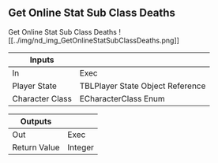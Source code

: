 ## Get Online Stat Sub Class Deaths
Get Online Stat Sub Class Deaths
![[../img/nd_img_GetOnlineStatSubClassDeaths.png]]

|Inputs||
|--|--|
| In | Exec |
| Player State | TBLPlayer State Object Reference |
| Character Class | ECharacterClass Enum |

|Outputs||
|--|--|
| Out | Exec |
| Return Value | Integer |

